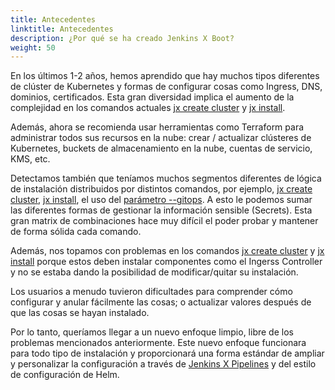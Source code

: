 ```yaml
---
title: Antecedentes
linktitle: Antecedentes
description: ¿Por qué se ha creado Jenkins X Boot?
weight: 50
---
```


En los últimos 1-2 años, hemos aprendido que hay muchos tipos diferentes de clúster de Kubernetes y formas de configurar cosas como Ingress, DNS, dominios, certificados. Esta gran diversidad implica el aumento de la complejidad en los comandos actuales [jx create cluster](/commands/jx_create_cluster) y [jx install](/commands/jx_install/).

Además, ahora se recomienda usar herramientas como Terraform para administrar todos sus recursos en la nube: crear / actualizar clústeres de Kubernetes, buckets de almacenamiento en la nube, cuentas de servicio, KMS, etc.

Detectamos también que teníamos muchos segmentos diferentes de lógica de instalación distribuidos por distintos comandos, por ejemplo, [jx create cluster](/commands/jx_create_cluster), [jx install](/commands/jx_install/), el uso del [parámetro --gitops](/docs/managing-jx/common-tasks/manage-via-gitops/). A esto le podemos sumar las diferentes formas de gestionar la información sensible (Secrets). Esta gran matrix de combinaciones hace muy difícil el poder probar y mantener de forma sólida cada comando.

Además, nos topamos con problemas en los comandos [jx create cluster](/commands/jx_create_cluster) y [jx install](/commands/jx_install/) porque estos deben instalar componentes como el Ingerss Controller y no se estaba dando la posibilidad de modificar/quitar su instalación.

Los usuarios a menudo tuvieron dificultades para comprender cómo configurar y anular fácilmente las cosas; o actualizar valores después de que las cosas se hayan instalado.

Por lo tanto, queríamos llegar a un nuevo enfoque limpio, libre de los problemas mencionados anteriormente. Este nuevo enfoque funcionara para todo tipo de instalación y proporcionará una forma estándar de ampliar y personalizar la configuración a través de [Jenkins X Pipelines](/docs/concepts/jenkins-x-pipelines/) y del estilo de configuración de Helm.